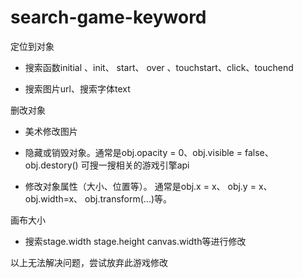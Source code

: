 # search-game-keyword

定位到对象

 * 搜索函数initial 、init、 start、 over 、touchstart、click、touchend
 
 * 搜索图片url、搜索字体text

删改对象

  * 美术修改图片
  
  * 隐藏或销毁对象。通常是obj.opacity = 0、obj.visible = false、obj.destory() 可搜一搜相关的游戏引擎api
  
  * 修改对象属性（大小、位置等）。  通常是obj.x = x、 obj.y = x、obj.width=x、 obj.transform(...)等。
  

 画布大小

  * 搜索stage.width stage.height canvas.width等进行修改
 
 以上无法解决问题，尝试放弃此游戏修改
